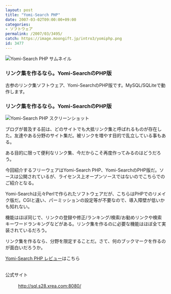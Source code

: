 ```yaml
---
layout: post
title: "Yomi-Search PHP"
date: 2007-03-02T09:00:00+09:00
categories:
- ソフトウェア
permalink: /2007/03/3495/
catch: https://image.moongift.jp/intro3/yomiphp.png
id: 3477
---
```

 ![Yomi-Search PHP サムネイル](https://image.moongift.jp/intro3/yomiphp.t.png "Yomi-Search PHP サムネイル")
  

### リンク集を作るなら。Yomi-SearchのPHP版
  
古参のリンク集ソフトウェア、Yomi-SearchのPHP版です。MySQL/SQLiteで動作します。  
<!--more-->  

### リンク集を作るなら。Yomi-SearchのPHP版
  

![Yomi-Search PHP スクリーンショット](https://image.moongift.jp/intro3/yomiphp.png "Yomi-Search PHP スクリーンショット")

  

ブログが普及する前は、どのサイトでも大抵リンク集と呼ばれるものが存在した。友達やある分野のサイト集だ。被リンクを増やす目的で乱立している事もある。

  

ある目的に限って便利なリンク集、今だからこそ再度作ってみるのはどうだろう。

  

今回紹介するフリーウェアはYomi-Search PHP、Yomi-SearchのPHP版だ。ソースは公開されているが、ライセンス上オープンソースではないのでこちらでのご紹介となる。

  

Yomi-Searchは元々Perlで作られたソフトウェアだが、こちらはPHPでのリメイク版だ。CGIと違い、パーミッションの設定等が不要なので、導入障壁が低いかも知れない。

  

機能はほぼ同じで、リンクの登録や修正/ランキング/検索/お勧めリンクや検索キーワードランキングなどがある。リンク集を作るのに必要な機能はほぼ全て実装されているだろう。

  

リンク集を作るなら、分野を限定することだ。さて、何のブックマークを作るのが面白いだろうか。

  

[Yomi-Search PHP レビュー](http://fw.moongift.jp/review/i-3496.html)はこちら

  
<dl>
<br><dt>公式サイト</dt>
<br><dd><a href="http://sql.s28.xrea.com:8080/" target="_blank">http://sql.s28.xrea.com:8080/</a></dd>
<br>
</dl>